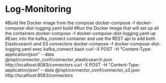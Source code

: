 # Log-Monitoring
#Build the Docker image from the compose
docker-compose -f docker-compose-dist-logging.yaml build
#Run the Docker image that will set up all the containers
docker-compose -f docker-compose-dist-logging.yaml up
#Exec into the kafka_connect container and use the REST api to add both Elasticsearch and S3 connectors
docker-compose -f docker-compose-dist-logging.yaml exec kafka_connect bash
curl -X POST -H "Content-Type: application/json" --data @/opt/connector_conf/connector_elasticsearch.json http://localhost:8083/connectors
curl -X POST -H "Content-Type: application/json" --data @/opt/connector_conf/connector_s3.json http://localhost:8083/connectors
